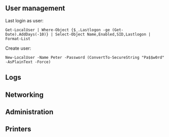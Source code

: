 ## User management
Last login as user:
```
Get-LocalUser | Where-Object {$_.Lastlogon -ge (Get-Date).AddDays(-10)} | Select-Object Name,Enabled,SID,Lastlogon | Format-List
```
Create user:
```
New-LocalUser -Name Peter -Password (ConvertTo-SecureString "Pa$$w0rd" -AsPlainText -Force)
```
## Logs

## Networking

## Administration

## Printers

